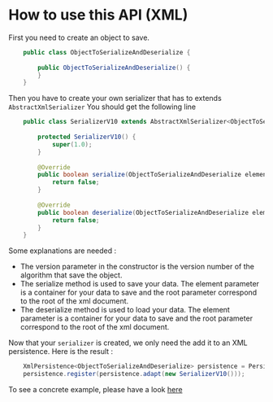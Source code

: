 # How to use this API (XML)

First you need to create an object to save.

```java
	public class ObjectToSerializeAndDeserialize {
		
		public ObjectToSerializeAndDeserialize() {
		}
	}
```

Then you have to create your own serializer that has to extends <code>AbstractXmlSerializer</code>
You should get the following line

```java
	public class SerializerV10 extends AbstractXmlSerializer<ObjectToSerializeAndDeserialize> {
	
		protected SerializerV10() {
			super(1.0);
		}
	
		@Override
		public boolean serialize(ObjectToSerializeAndDeserialize element, Element root) {
			return false;
		}
	
		@Override
		public boolean deserialize(ObjectToSerializeAndDeserialize element, Element root) {
			return false;
		}
	}
```

Some explanations are needed :

  * The version parameter in the constructor is the version number of the algorithm that save the object.
  * The serialize method is used to save your data. The element parameter is a container for your data to save and the root parameter correspond to the root of the xml document.
  * The deserialize method is used to load your data. The element parameter is a container for your data to save and the root parameter correspond to the root of the xml document.
  
Now that your <code>serializer</code> is created, we only need the add it to an XML persistence. Here is the result :

```java
	XmlPersistence<ObjectToSerializeAndDeserialize> persistence = Persistences.xmlPersistence();
	persistence.register(persistence.adapt(new SerializerV10()));
```

To see a concrete example, please have a look [here](https://github.com/Pierre-Emmanuel41/persistence/blob/master/Example.md)